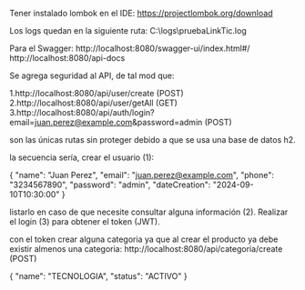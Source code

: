 Tener instalado lombok en el IDE: 
https://projectlombok.org/download

Los logs quedan en la siguiente ruta: C:\logs\pruebaLinkTic.log

Para el Swagger: 
http://localhost:8080/swagger-ui/index.html#/
http://localhost:8080/api-docs

Se agrega seguridad al API, de tal mod que:

1.http://localhost:8080/api/user/create    (POST)
2.http://localhost:8080/api/user/getAll    (GET)
3.http://localhost:8080/api/auth/login?email=juan.perez@example.com&password=admin     (POST)

son las únicas rutas sin proteger debido a que se usa una base de datos h2.

la secuencia sería, crear el usuario (1):

{
  "name": "Juan Perez",
  "email": "juan.perez@example.com",
  "phone": "3234567890",
  "password": "admin",
  "dateCreation": "2024-09-10T10:30:00"
}

listarlo en caso de que necesite consultar alguna información (2).
Realizar el login (3) para obtener el token (JWT).

con el token crear alguna categoria ya que al crear el producto ya debe existir almenos una categoria:
http://localhost:8080/api/categoria/create  (POST)

{
  "name": "TECNOLOGIA",
  "status": "ACTIVO"
}
